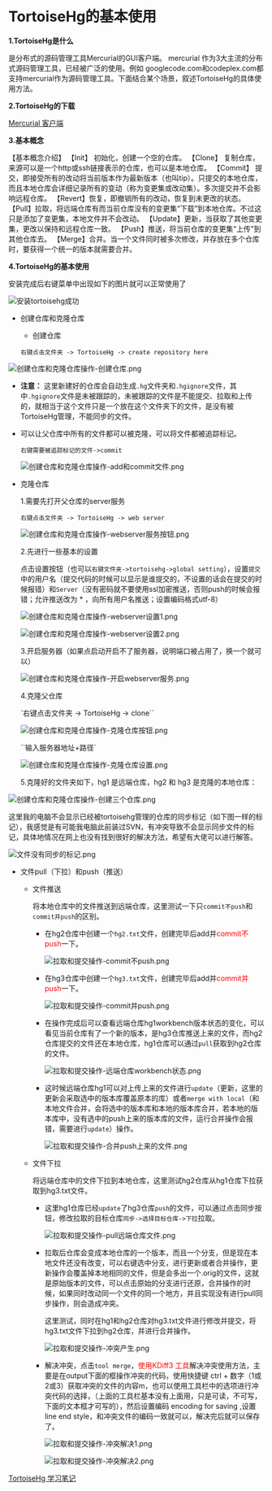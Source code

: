 # TortoiseHg的基本使用

 **1.TortoiseHg是什么**

是分布式的源码管理工具Mercurial的GUI客户端。 mercurial 作为3大主流的分布式源码管理工具，已经被广泛的使用。例如 googlecode.com和codeplex.com都支持mercurial作为源码管理工具。下面结合某个场景，叙述TortoiseHg的具体使用方法。

**2.TortoiseHg的下载**

[Mercurial 客户端](https://www.cr173.com/soft/48257.html)

**3.基本概念**

【基本概念介绍】
【Init】 初始化，创建一个空的仓库。
【Clone】 复制仓库，来源可以是一个http或ssh链接表示的仓库，也可以是本地仓库。
【Commit】 提交，即接受所有的改动将当前版本作为最新版本（也叫tip）。只提交的本地仓库，而且本地仓库会详细记录所有的变动（称为变更集或改动集）。多次提交并不会影响远程仓库。
【Revert】恢复，即撤销所有的改动，恢复到未更改的状态。
【Pull】拉取，将远端仓库有而当前仓库没有的变更集“下载”到本地仓库。不过这只是添加了变更集，本地文件并不会改动。
【Update】更新，当获取了其他变更集，更改以保持和远程仓库一致。
【Push】推送，将当前仓库的变更集“上传”到其他仓库去。
【Merge】合并。当一个文件同时被多次修改，并存放在多个仓库时，要获得一个统一的版本就需要合并。

**4.TortoiseHg的基本使用**

安装完成后右键菜单中出现如下的图片就可以正常使用了

![安装tortoisehg成功](https://allenwan14353.github.io/MyPostImages/TortoiseHg/安装tortoisehg成功.png)

* 创建仓库和克隆仓库

  * 创建仓库

  ​	   `右键点击文件夹 -> TortoiseHg -> create repository here`
  

![创建仓库和克隆仓库操作-创建仓库.png](https://allenwan14353.github.io/MyPostImages/TortoiseHg/创建仓库和克隆仓库操作-创建仓库.png)

  * **注意：** 这里新建好的仓库会自动生成`.hg`文件夹和`.hgignore`文件，其中`.hgignore`文件是未被跟踪的，未被跟踪的文件是不能提交、拉取和上传的，就相当于这个文件只是一个放在这个文件夹下的文件，是没有被TortoiseHg管理，不能同步的文件。
  
  * 可以让父仓库中所有的文件都可以被克隆，可以将文件都被追踪标记。
  
    `右键需要被追踪标记的文件->commit `
  
    ![创建仓库和克隆仓库操作-add和commit文件.png](https://allenwan14353.github.io/MyPostImages/TortoiseHg/创建仓库和克隆仓库操作-add和commit文件.png)
  
  * 克隆仓库
  
    1.需要先打开父仓库的server服务
  
    `右键点击文件夹 -> TortoiseHg -> web server`
  
    ![创建仓库和克隆仓库操作-webserver服务按钮.png](https://allenwan14353.github.io/MyPostImages/TortoiseHg/创建仓库和克隆仓库操作-webserver服务按钮.png)
  
     2.先进行一些基本的设置
  
    点击设置按钮（也可以`右键文件夹->tortoisehg->global setting`），设置`提交`中的用户名（提交代码的时候可以显示是谁提交的，不设置的话会在提交的时候报错）和`Server`（没有密码就不要使用ssl加密推送，否则push的时候会报错；允许推送改为 * ，向所有用户名推送；设置编码格式utf-8）
  
    ![创建仓库和克隆仓库操作-webserver设置1.png](https://allenwan14353.github.io/MyPostImages/TortoiseHg/创建仓库和克隆仓库操作-webserver设置1.png)
  
    
  
    ![创建仓库和克隆仓库操作-webserver设置2.png](https://allenwan14353.github.io/MyPostImages/TortoiseHg/创建仓库和克隆仓库操作-webserver设置2.png)
  
    3.开启服务器（如果点启动开启不了服务器，说明端口被占用了，换一个就可以）
  
    ![创建仓库和克隆仓库操作-开启webserver服务.png](https://allenwan14353.github.io/MyPostImages/TortoiseHg/创建仓库和克隆仓库操作-开启webserver服务.png)
  
    4.克隆父仓库
  
    `右键点击文件夹 -> TortoiseHg -> clone``
  
    ![创建仓库和克隆仓库操作-克隆仓库按钮.png](https://AllenWan14353.github.io/MyPostImages/TortoiseHg/创建仓库和克隆仓库操作-克隆仓库按钮.png)
  
    ``输入服务器地址+路径`
  
    ![创建仓库和克隆仓库操作-克隆仓库设置.png](https://AllenWan14353.github.io/MyPostImages/TortoiseHg/创建仓库和克隆仓库操作-克隆仓库设置.png)
  
    5.克隆好的文件夹如下，hg1 是远端仓库，hg2 和 hg3 是克隆的本地仓库：
  
  ![创建仓库和克隆仓库操作-创建三个仓库.png](https://AllenWan14353.github.io/MyPostImages/TortoiseHg/创建仓库和克隆仓库操作-创建三个仓库.png)
  
  这里我的电脑不会显示已经被tortoisehg管理的仓库的同步标记（如下图一样的标记），我感觉是有可能我电脑此前装过SVN，有冲突导致不会显示同步文件的标记，具体地情况在网上也没有找到很好的解决方法，希望有大佬可以进行解答。
  
  ![文件没有同步的标记.png](https://AllenWan14353.github.io/MyPostImages/TortoiseHg/文件没有同步的标记.png)
  
* 文件pull（下拉）和push（推送）

  * 文件推送

    将本地仓库中的文件推送到远端仓库，这里测试一下只`commit不push`和`commit并push`的区别。

    * 在hg2仓库中创建一个`hg2.txt`文件，创建完毕后add并<font color="red">commit不push</font>一下。

      ![拉取和提交操作-commit不push.png](https://AllenWan14353.github.io/MyPostImages/TortoiseHg/拉取和提交操作-commit不push.png)

    * 在hg3仓库中创建一个`hg3.txt`文件，创建完毕后add并<font color="red">commit并push</font>一下。

      ![拉取和提交操作-commit并push.png](https://AllenWan14353.github.io/MyPostImages/TortoiseHg/拉取和提交操作-commit并push.png)

    * 在操作完成后可以查看远端仓库hg1workbench版本状态的变化，可以看见当前仓库有了一个新的版本，是hg3仓库推送上来的文件，而hg2仓库提交的文件还在本地仓库，hg1仓库可以通过`pull`获取到hg2仓库的文件。

      ![拉取和提交操作-远端仓库workbench状态.png](https://AllenWan14353.github.io/MyPostImages/TortoiseHg/拉取和提交操作-远端仓库workbench状态.png)

    * 这时候远端仓库hg1可以对上传上来的文件进行`update`（更新，这里的更新会采取选中的版本库覆盖原本的库）或者`merge with local`（和本地文件合并，会将选中的版本库和本地的版本库合并，若本地的版本库中，没有选中的push上来的版本库的文件，运行合并操作会报错，需要进行`update`）操作。

      ![拉取和提交操作-合并push上来的文件.png](https://AllenWan14353.github.io/MyPostImages/TortoiseHg/拉取和提交操作-合并push上来的文件.png)

  * 文件下拉

    将远端仓库中的文件下拉到本地仓库，这里测试hg2仓库从hg1仓库下拉获取到hg3.txt文件。

    * 这里hg1仓库已经`update`了hg3仓库`push`的文件，可以通过点击同步按钮，修改拉取的目标仓库`同步->选择目标仓库->下拉`拉取。

      ![拉取和提交操作-pull远端仓库文件.png](https://AllenWan14353.github.io/MyPostImages/TortoiseHg/拉取和提交操作-pull远端仓库文件.png)

    * 拉取后仓库会变成本地仓库的一个版本，而且一个分支，但是现在本地文件还没有改变，可以右键选中分支，进行更新或者合并操作，更新操作会覆盖掉本地相同的文件，但是会多出一个.orig的文件，这就是原始版本的文件，可以点击原始的分支进行还原，合并操作的时候，如果同时改动同一个文件的同一个地方，并且实现没有进行pull同步操作，则会造成冲突。

      这里测试，同时在hg1和hg2仓库对hg3.txt文件进行修改并提交，将hg3.txt文件下拉到hg2仓库，并进行合并操作。

      ![拉取和提交操作-冲突产生.png](https://AllenWan14353.github.io/MyPostImages/TortoiseHg/拉取和提交操作-冲突产生.png)

    * 解决冲突，点击`tool merge`，<font color="red">使用KDiff3 工具</font>解决冲突使用方法，主要是在output下面的框操作冲突的代码，使用快捷键 ctrl + 数字（1或2或3）获取冲突的文件的内容m，也可以使用工具栏中的选项进行冲突代码的选择，（上面的工具栏基本没有上面用，只是可读，不可写，下面的文本框才可写的），然后设置编码 encoding for saving ,设置line end style，和冲突文件的编码一致就可以，解决完后就可以保存了。
    
      ![拉取和提交操作-冲突解决1.png](https://AllenWan14353.github.io/MyPostImages/TortoiseHg/拉取和提交操作-冲突解决1.png)
    
      ![拉取和提交操作-冲突解决2.png](https://AllenWan14353.github.io/MyPostImages/TortoiseHg/拉取和提交操作-冲突解决2.png)

[TortoiseHg 学习笔记](https://blog.csdn.net/xukai871105/article/details/25649331)

 
